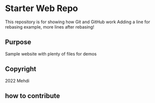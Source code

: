 # Starter Web Repo

This repository is for showing how Git and GitHub work
Adding a line for rebasing example, more lines after rebasing!

## Purpose

Sample website with plenty of files for demos

## Copyright
2022 Mehdi

## how to contribute



